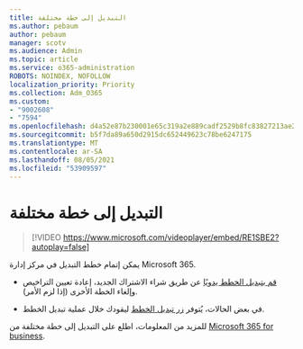 ```yaml
---
title: التبديل إلى خطة مختلفة
ms.author: pebaum
author: pebaum
manager: scotv
ms.audience: Admin
ms.topic: article
ms.service: o365-administration
ROBOTS: NOINDEX, NOFOLLOW
localization_priority: Priority
ms.collection: Adm_O365
ms.custom:
- "9002608"
- "7594"
ms.openlocfilehash: d4a52e87b230001e65c319a2e889cadf2529b8fc83827213ae2adce102c14bd0
ms.sourcegitcommit: b5f7da89a650d2915dc652449623c78be6247175
ms.translationtype: MT
ms.contentlocale: ar-SA
ms.lasthandoff: 08/05/2021
ms.locfileid: "53909597"
---
```

# <a name="switch-to-a-different-plan"></a>التبديل إلى خطة مختلفة

> [!VIDEO https://www.microsoft.com/videoplayer/embed/RE1SBE2?autoplay=false]

يمكن إتمام خطط التبديل في مركز إدارة Microsoft 365.

- [قم بتبديل الخطط يدويًا](https://docs.microsoft.com/microsoft-365/commerce/subscriptions/switch-plans-manually) عن طريق شراء الاشتراك الجديد، إعادة تعيين التراخيص وإلغاء الخطة الأخرى (إذا لزم الأمر).

- في بعض الحالات، يُتوفر [زر تبديل الخطط](https://docs.microsoft.com/microsoft-365/commerce/subscriptions/switch-to-a-different-plan#use-the-switch-plans-button) ليقودك خلال عملية تبديل الخطط.

للمزيد من المعلومات، اطلع على التبديل إلى خطة مختلفة من [ Microsoft 365 for business](https://docs.microsoft.com/microsoft-365/commerce/subscriptions/switch-to-a-different-plan).
